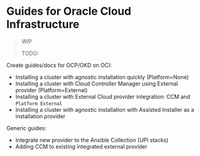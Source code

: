 # Guides for Oracle Cloud Infrastructure

> WIP

> TODO:

Create guides/docs for OCP/OKD on OCI:

- Installing a cluster with agnostic installation quickly (Platform=None)
- Installing a cluster with Cloud Controller Manager using External provider (Platform=External)
- Installing a cluster with External Cloud provider integration: CCM and `Platform External`
- Installing a cluster with agnostic installation with Assisted Installer as a installation provider

Generic guides:

- Integrate new provider to the Ansible Collection (UPI stacks)
- Adding CCM to existing integrated external provider
